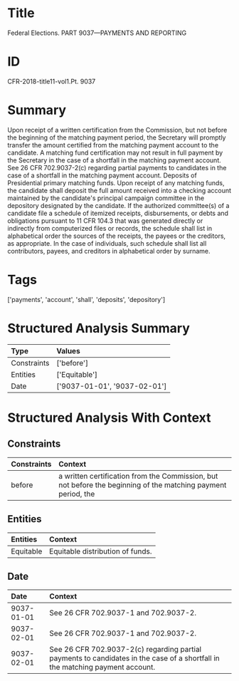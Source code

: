 # Title

 Federal Elections. PART 9037—PAYMENTS AND REPORTING


# ID

 CFR-2018-title11-vol1.Pt. 9037


# Summary

Upon receipt of a written certification from the Commission, but not before the beginning of the matching payment period, the Secretary will promptly transfer the amount certified from the matching payment account to the candidate.
A matching fund certification may not result in full payment by the Secretary in the case of a shortfall in the matching payment account.
See 26 CFR 702.9037-2(c) regarding partial payments to candidates in the case of a shortfall in the matching payment account.
Deposits of Presidential primary matching funds.
Upon receipt of any matching funds, the candidate shall deposit the full amount received into a checking account maintained by the candidate's principal campaign committee in the depository designated by the candidate.
If the authorized committee(s) of a candidate file a schedule of itemized receipts, disbursements, or debts and obligations pursuant to 11 CFR 104.3 that was generated directly or indirectly from computerized files or records, the schedule shall list in alphabetical order the sources of the receipts, the payees or the creditors, as appropriate.
In the case of individuals, such schedule shall list all contributors, payees, and creditors in alphabetical order by surname.


# Tags

['payments', 'account', 'shall', 'deposits', 'depository']


# Structured Analysis Summary

| Type        | Values                       |
|:------------|:-----------------------------|
| Constraints | ['before']                   |
| Entities    | ['Equitable']                |
| Date        | ['9037-01-01', '9037-02-01'] |


# Structured Analysis With Context

 


## Constraints

| Constraints   | Context                                                                                                       |
|:--------------|:--------------------------------------------------------------------------------------------------------------|
| before        | a written certification from the Commission, but not before the beginning of the matching payment period, the |


## Entities

| Entities   | Context                           |
|:-----------|:----------------------------------|
| Equitable  | Equitable  distribution of funds. |


## Date

| Date       | Context                                                                                                                       |
|:-----------|:------------------------------------------------------------------------------------------------------------------------------|
| 9037-01-01 | See 26 CFR 702.9037-1 and 702.9037-2.                                                                                         |
| 9037-02-01 | See 26 CFR 702.9037-1 and 702.9037-2.                                                                                         |
| 9037-02-01 | See 26 CFR 702.9037-2(c) regarding partial payments to candidates in the case of a shortfall in the matching payment account. |


